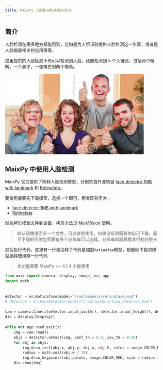 ```yaml
---
title: MaixPy 人脸检测和关键点检测
---
```


## 简介

人脸检测在很多地方都能用到，比如是为人脸识别提供人脸检测这一步骤，或者是人脸跟踪相关的应用等等。

这里提供的人脸检测不光可以检测到人脸，还能检测到 5 个关键点，包括两个眼睛，一个鼻子，一张嘴巴的两个嘴角。

![face detection](../../assets/face_detection.jpg)


## MaixPy 中使用人脸检测

MaixPy 官方提供了两种人脸检测模型，分别来自开源项目 [face detector 1MB with landmark](https://github.com/biubug6/Face-Detector-1MB-with-landmark) 和 [Retinafate](https://github.com/biubug6/Pytorch_Retinaface)。

要使用需要先下载模型，选择一个即可，两者区别不大：
* [face detector 1MB with landmark](https://maixhub.com/model/zoo/377)
* [Retinafate](https://maixhub.com/model/zoo/378)

然后拷贝模型文件到设备，拷贝方法见 [MaixVision 使用](../basic/maixvision.md)。
> 默认镜像里面有一个文件，可以直接使用，如果没有则需要你自己下载，而且下载的压缩包里面有多个分辨率可以选择，分辨率越高越精准但耗时更长

然后执行代码，这里有一行被注释了代码是加载`Retinafae`模型，根据你下载的模型选择使用哪一行代码

> 本功能需要 MaixPy >= 4.1.4 才能使用


```python
from maix import camera, display, image, nn, app
import math


detector = nn.Retinaface(model="/root/models/retinaface.mud")
# detector = nn.FaceDetector(model="/root/models/face_detector.mud")

cam = camera.Camera(detector.input_width(), detector.input_height(), detector.input_format())
dis = display.Display()

while not app.need_exit():
    img = cam.read()
    objs = detector.detect(img, conf_th = 0.4, iou_th = 0.45)
    for obj in objs:
        img.draw_rect(obj.x, obj.y, obj.w, obj.h, color = image.COLOR_RED)
        radius = math.ceil(obj.w / 10)
        img.draw_keypoints(obj.points, image.COLOR_RED, size = radius if radius < 5 else 4)
    dis.show(img)

```




